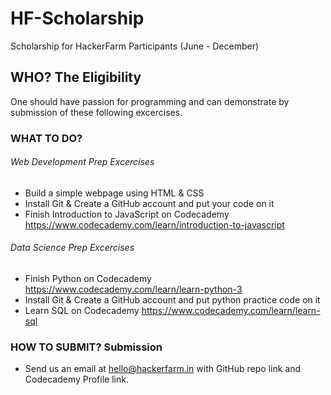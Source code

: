 # HF-Scholarship
Scholarship for HackerFarm Participants (June - December)

## WHO? The Eligibility
One should have passion for programming and can demonstrate by submission of these following excercises.

### WHAT TO DO? 

###### Web Development Prep Excercises
- Build a simple webpage using HTML & CSS
- Install Git & Create a GitHub account and put your code on it
- Finish Introduction to JavaScript on Codecademy https://www.codecademy.com/learn/introduction-to-javascript

###### Data Science Prep Excercises
- Finish Python on Codecademy https://www.codecademy.com/learn/learn-python-3
- Install Git & Create a GitHub account and put python practice code on it
- Learn SQL on Codecademy https://www.codecademy.com/learn/learn-sql

### HOW TO SUBMIT? Submission
- Send us an email at hello@hackerfarm.in with GitHub repo link and Codecademy Profile link.
